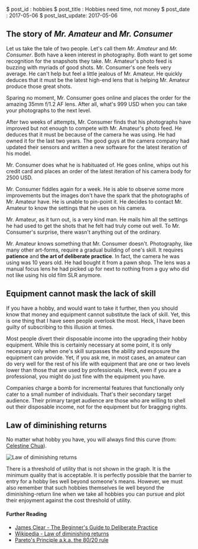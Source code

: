 $ post_id : hobbies
$ post_title : Hobbies need time, not money
$ post_date : 2017-05-06
$ post_last_update: 2017-05-06

## The story of *Mr. Amateur* and *Mr. Consumer*

Let us take the tale of two people. Let's call them *Mr. Amateur* and *Mr. Consumer*. Both have a keen interest in photography. Both want to get some recognition for the snapshots they take. Mr. Amateur's photo feed is buzzing with myriads of good shots. Mr. Consumer's one feels very average. He can't help but feel a little jealous of Mr. Amateur. He quickly deduces that it must be the latest high-end lens that is helping Mr. Amateur produce those great shots.

Sparing no moment, Mr. Consumer goes online and places the order for the amazing 35mm f/1.2 AF lens. After all, what's 999 USD when you can take your photographs to the next level.

After two weeks of attempts, Mr. Consumer finds that his photographs have improved but not enough to compete with Mr. Amateur's photo feed. He deduces that it must be because of the camera he was using. He had owned it for the last two years. The good guys at the camera company had updated their sensors and written a new software for the latest iteration of his model.

Mr. Consumer does what he is habituated of. He goes online, whips out his credit card and places an order of the latest iteration of his camera body for 2500 USD.

Mr. Consumer fiddles again for a week. He is able to observe some more improvements but the images don't have the spark that the photographs of Mr. Amateur have. He is unable to pin-point it. He decides to contact Mr. Amateur to know the settings that he uses on his camera.

Mr. Amateur, as it turn out, is a very kind man. He mails him all the settings he had used to get the shots that he felt had truly come out well. To Mr. Consumer's surprise, there wasn't anything out of the ordinary.

 Mr. Amateur knows something that Mr. Consumer doesn't. Photography, like many other art-forms, require a gradual building of one's skill. It requires **patience** and **the art of deliberate practice**. In fact, the camera he was using was 10 years old. He had bought it from a pawn shop. The lens was a manual focus lens he had picked up for next to nothing from a guy who did not like using his old film SLR anymore.

## Equipment cannot mask the lack of skill

If you have a hobby, and would want to take it further, then you should know that money and equipment cannot substitute the lack of skill. Yet, this is one thing that I have seen people overlook the most. Heck, I have been guilty of subscribing to this illusion at times.

Most people divert their disposable income into the upgrading their hobby equipment. While this is certainly necessary at some point, it is only necessary only when one's skill surpasses the ability and exposure the equipment can provide. Yet, if you ask me, in most cases, an amateur can do very well for the rest of his life with equipment that are one or two levels lower than those that are used by professionals. Heck, even if you are a professional, you might do just fine with the equipment you have.

Companies charge a bomb for incremental features that functionally only cater to a small number of individuals. That's their secondary target audience. Their primary target audience are those who are willing to shell out their disposable income, not for the equipment but for bragging rights.

## Law of diminishing returns

No matter what hobby you have, you will always find this curve (from: [Celestine Chua](https://personalexcellence.co/blog/law-of-diminishing-returns/)).

![Law of diminishing returns](graph-diminishing-returns.gif)

There is a threshold of utility that is not shown in the graph. It is the minimum quality that is acceptable. It is perfectly possible that the barrier to entry for a hobby lies well beyond someone's means. However, we must also remember that such hobbies themselves lie well beyond the diminishing-return line when we take all hobbies you can pursue and plot their enjoyment against the cost threshold of utility.

#### Further Reading

* [James Clear - The Beginner's Guide to Deliberate Practice](http://jamesclear.com/beginners-guide-deliberate-practice)
* [Wikipedia - Law of diminishing returns](https://en.wikipedia.org/wiki/Diminishing_returns)
* [Pareto's Principle a.k.a. the 80/20 rule](https://betterexplained.com/articles/understanding-the-pareto-principle-the-8020-rule/)
